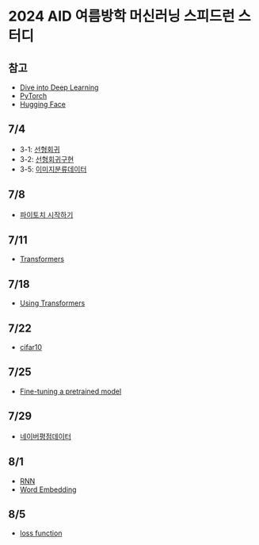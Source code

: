 # 2024 AID 여름방학 머신러닝 스피드런 스터디 <br/>
## 참고 
- [Dive into Deep Learning](https://d2l.ai/)
- [PyTorch](https://tutorials.pytorch.kr/beginner/basics/intro.html)
- [Hugging Face](https://huggingface.co/)

## 7/4
- 3-1: [선형회귀](https://velog.io/@soheean1370/Dive-into-Deep-Learning-%EC%84%A0%ED%98%95%ED%9A%8C%EA%B7%80)
- 3-2: [선형회귀구현](https://velog.io/@soheean1370/Dive-into-Deep-Learning-%EC%84%A0%ED%98%95%ED%9A%8C%EA%B7%80-%EA%B5%AC%ED%98%84)
- 3-5: [이미지분류데이터](https://velog.io/@soheean1370/Dive-into-Deep-Learning-%EC%9D%B4%EB%AF%B8%EC%A7%80-%EB%B6%84%EB%A5%98-%EB%8D%B0%EC%9D%B4%ED%84%B0)

## 7/8
- [파이토치 시작하기](https://velog.io/@soheean1370/%ED%8C%8C%EC%9D%B4%ED%86%A0%EC%B9%98-%EA%B8%B0%EB%B3%B8-%EC%9D%B5%ED%9E%88%EA%B8%B0)

## 7/11
- [Transformers](https://velog.io/@soheean1370/TRANSFORMERMODELS)

## 7/18
- [Using Transformers](https://velog.io/@soheean1370/USING-TRANSFORMERS)

## 7/22
- [cifar10](https://velog.io/@soheean1370/cifar10-my9b4eok)

## 7/25
- [Fine-tuning a pretrained model](https://velog.io/@soheean1370/FINE-TUNING-A-PRETRAINED-MODEL)

## 7/29
- [네이버평점데이터](https://velog.io/@soheean1370/%EB%84%A4%EC%9D%B4%EB%B2%84-%EC%98%81%ED%99%94-%ED%8F%89%EC%A0%90-%EB%8D%B0%EC%9D%B4%ED%84%B0-%ED%95%99%EC%8A%B5)

## 8/1 
- [RNN](https://velog.io/@soheean1370/RNN)
- [Word Embedding](https://velog.io/@soheean1370/%EC%9B%8C%EB%93%9C-%EC%9E%84%EB%B2%A0%EB%94%A9)

## 8/5
- [loss function](https://velog.io/@soheean1370/Loss-function)
